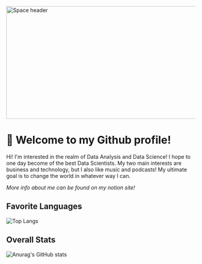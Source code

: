 <img src="https://images.unsplash.com/photo-1451187580459-43490279c0fa?ixid=MnwxMjA3fDB8MHxwaG90by1wYWdlfHx8fGVufDB8fHx8&ixlib=rb-1.2.1&auto=format&fit=crop&w=2072&q=80" alt="Space header" width="1000" height="300">

# 👋 Welcome to my Github profile!
Hi! I'm interested in the realm of Data Analysis and Data Science! I hope to one day become of the best Data Scientists. My two main interests are business and technology, but I also like music and podcasts! My ultimate goal is to change the world in whatever way I can. 

*More info about me can be found on my notion site!*

## Favorite Languages
![Top Langs](https://github-readme-stats.vercel.app/api/top-langs/?username=Jordancautious&theme=gotham)

## Overall Stats
![Anurag's GitHub stats](https://github-readme-stats.vercel.app/api?username=JordanCautious&layout=compact&show_icons=true&theme=gotham)
